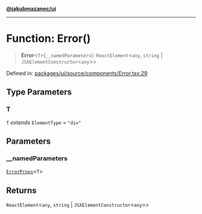 [**@jakubmazanec/ui**](../README.md)

---

# Function: Error()

> **Error**\<`T`\>(`__namedParameters`): `ReactElement`\<`any`, `string` \|
> `JSXElementConstructor`\<`any`\>\>

Defined in:
[packages/ui/source/components/Error.tsx:29](https://github.com/jakubmazanec/tools/blob/026d472564678641afd0039e9c07d936f221ca46/packages/ui/source/components/Error.tsx#L29)

## Type Parameters

### T

`T` _extends_ `ElementType` = `"div"`

## Parameters

### \_\_namedParameters

[`ErrorProps`](../type-aliases/ErrorProps.md)\<`T`\>

## Returns

`ReactElement`\<`any`, `string` \| `JSXElementConstructor`\<`any`\>\>
